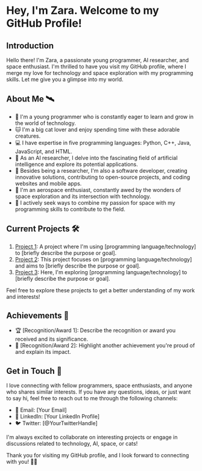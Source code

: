 # Hey, I'm Zara. Welcome to my GitHub Profile!


## Introduction

Hello there! I'm Zara, a passionate young programmer, AI researcher, and space enthusiast. I'm thrilled to have you visit my GitHub profile, where I merge my love for technology and space exploration with my programming skills. Let me give you a glimpse into my world.

## About Me 🛰

- 🌱 I'm a young programmer who is constantly eager to learn and grow in the world of technology.
- 🐱 I'm a big cat lover and enjoy spending time with these adorable creatures.
- 💻 I have expertise in five programming languages: Python, C++, Java, JavaScript, and HTML.
- 🤖 As an AI researcher, I delve into the fascinating field of artificial intelligence and explore its potential applications.
- 💾 Besides being a researcher, I'm also a software developer, creating innovative solutions, contributing to open-source projects, and coding websites and mobile apps.
- 🚀 I'm an aerospace enthusiast, constantly awed by the wonders of space exploration and its intersection with technology.
- 🔭 I actively seek ways to combine my passion for space with my programming skills to contribute to the field.

## Current Projects 🛠

1. [Project 1](https://github.com/username/project1): A project where I'm using [programming language/technology] to [briefly describe the purpose or goal].
2. [Project 2](https://github.com/username/project2): This project focuses on [programming language/technology] and aims to [briefly describe the purpose or goal].
3. [Project 3](https://github.com/username/project3): Here, I'm exploring [programming language/technology] to [briefly describe the purpose or goal].

Feel free to explore these projects to get a better understanding of my work and interests!

## Achievements 🏅

- 🏆 [Recognition/Award 1]: Describe the recognition or award you received and its significance.
- 🥇 [Recognition/Award 2]: Highlight another achievement you're proud of and explain its impact.

## Get in Touch 👾 

I love connecting with fellow programmers, space enthusiasts, and anyone who shares similar interests. If you have any questions, ideas, or just want to say hi, feel free to reach out to me through the following channels:

- 📧 Email: [Your Email]
- 💼 LinkedIn: [Your LinkedIn Profile]
- 🐦 Twitter: [@YourTwitterHandle]

I'm always excited to collaborate on interesting projects or engage in discussions related to technology, AI, space, or cats!

Thank you for visiting my GitHub profile, and I look forward to connecting with you! 🚀🐾

<!---
zarac0des/zarac0des is a ✨ special ✨ repository because its `README.md` (this file) appears on your GitHub profile.
You can click the Preview link to take a look at your changes.
--->
